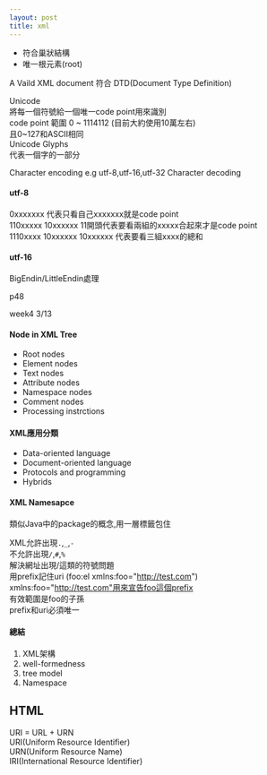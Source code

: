 ```yaml
---
layout: post
title: xml
---
```

* 符合巢狀結構  
* 唯一根元素(root)  
 
A Vaild XML document 符合 DTD(Document Type Definition)  

Unicode  
將每一個符號給一個唯一code point用來識別  
code point 範圍 0 ~ 1114112 (目前大約使用10萬左右)  
且0~127和ASCII相同  
Unicode Glyphs  
代表一個字的一部分  

Character encoding
  e.g utf-8,utf-16,utf-32
Character decoding

#### utf-8   
0xxxxxxx 代表只看自己xxxxxxx就是code point  
110xxxxx 10xxxxxx 11開頭代表要看兩組的xxxxx合起來才是code point  
1110xxxx 10xxxxxx 10xxxxxx 代表要看三組xxxx的總和 

#### utf-16  
BigEndin/LittleEndin處理  

p48 

week4 3/13
#### Node in XML Tree
* Root nodes
* Element nodes
* Text nodes
* Attribute nodes
* Namespace nodes
* Comment nodes
* Processing instrctions

#### XML應用分類  
* Data-oriented language
* Document-oriented language
* Protocols and programming
* Hybrids

#### XML Namesapce
類似Java中的package的概念,用一層標籤包住  

XML允許出現`.`,`_`,`-`  
不允許出現`/`,`#`,`%`  
解決網址出現/這類的符號問題  
用prefix記住uri (foo:el xmlns:foo="http://test.com")
xmlns:foo="http://test.com"用來宣告foo這個prefix  
有效範圍是foo的子孫  
prefix和uri必須唯一  

#### 總結
1. XML架構
2. well-formedness
3. tree model
4. Namespace

## HTML
URI = URL + URN  
URI(Uniform Resource Identifier)  
URN(Uniform Resource Name)  
IRI(International Resource Identifier)  



















